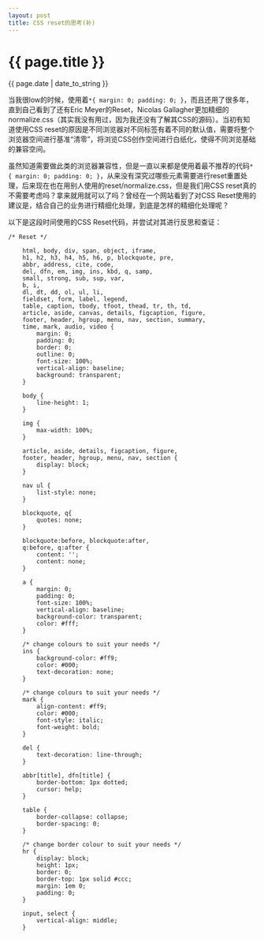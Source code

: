 ```yaml
---
layout: post
title: CSS reset的思考(补)
---
```


{{ page.title }}
================
<p class="meta">{{ page.date | date_to_string }}</p>

当我很low的时候，使用着`*{ margin: 0; padding: 0; }`，而且还用了很多年，直到自己看到了还有Eric Meyer的Reset，Nicolas Gallagher更加精细的normalize.css（其实我没有用过，因为我还没有了解其CSS的源码）。当初有知道使用CSS reset的原因是不同浏览器对不同标签有着不同的默认值，需要将整个浏览器空间进行基准“清零”，将浏览CSS创作空间进行白纸化，使得不同浏览基础的兼容空间。

虽然知道需要做此类的浏览器兼容性，但是一直以来都是使用着最不推荐的代码`*{ margin: 0; padding: 0; }`，从来没有深究过哪些元素需要进行reset重置处理，后来现在也在用别人使用的reset/normalize.css，但是我们用CSS reset真的不需要考虑吗？拿来就用就可以了吗？曾经在一个网站看到了对CSS Reset使用的建议是，结合自己的业务进行精细化处理，到底是怎样的精细化处理呢？

以下是这段时间使用的CSS Reset代码，并尝试对其进行反思和查证：
```
/* Reset */

	html, body, div, span, object, iframe,
	h1, h2, h3, h4, h5, h6, p, blockquote, pre,
	abbr, address, cite, code,
	del, dfn, em, img, ins, kbd, q, samp,
	small, strong, sub, sup, var,
	b, i,
	dl, dt, dd, ol, ul, li,
	fieldset, form, label, legend,
	table, caption, tbody, tfoot, thead, tr, th, td,
	article, aside, canvas, details, figcaption, figure,
	footer, header, hgroup, menu, nav, section, summary,
	time, mark, audio, video {
		margin: 0;
		padding: 0;
		border: 0;
		outline: 0;
		font-size: 100%;
		vertical-align: baseline;
		background: transparent;
	}

	body {
		line-height: 1;
	}

	img {
		max-width: 100%;
	}

	article, aside, details, figcaption, figure,
	footer, header, hgroup, menu, nav, section {
		display: block;
	}

	nav ul {
		list-style: none;
	}

	blockquote, q{
		quotes: none;
	}

	blockquote:before, blockquote:after,
	q:before, q:after {
		content: '';
		content: none;
	}

	a {
		margin: 0;
		padding: 0;
		font-size: 100%;
		vertical-align: baseline;
		background-color: transparent;
		color: #fff;
	}

	/* change colours to suit your needs */
	ins {
		background-color: #ff9;
		color: #000;
		text-decoration: none;
	}

	/* change colours to suit your needs */
	mark {
		align-content: #ff9;
		color: #000;
		font-style: italic;
		font-weight: bold;
	}

	del {
		text-decoration: line-through;
	}

	abbr[title], dfn[title] {
		border-bottom: 1px dotted;
		cursor: help;
	}

	table {
		border-collapse: collapse;
		border-spacing: 0;
	}

	/* change border colour to suit your needs */
	hr {
		display: block;
		height: 1px;
		border: 0;
		border-top: 1px solid #ccc;
		margin: 1em 0;
		padding: 0;
	}

	input, select {
		vertical-align: middle;
	}
```




